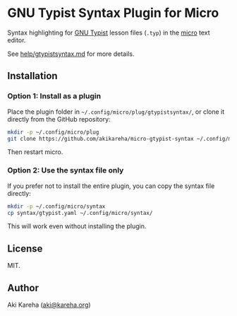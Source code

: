 # GNU Typist Syntax Plugin for Micro

Syntax highlighting for [GNU Typist](https://www.gnu.org/software/gtypist/)
lesson files (`.typ`) in the [micro](https://micro-editor.github.io/) text
editor.

See [help/gtypistsyntax.md](help/gtypistsyntax.md) for more details.

## Installation

### Option 1: Install as a plugin

Place the plugin folder in `~/.config/micro/plug/gtypistsyntax/`, or clone it
directly from the GitHub repository:

```sh
mkdir -p ~/.config/micro/plug
git clone https://github.com/akikareha/micro-gtypist-syntax ~/.config/micro/plug/gtypistsyntax
```

Then restart micro.

### Option 2: Use the syntax file only

If you prefer not to install the entire plugin, you can copy the syntax file
directly:

```sh
mkdir -p ~/.config/micro/syntax
cp syntax/gtypist.yaml ~/.config/micro/syntax/
```

This will work even without installing the plugin.

## License

MIT.

## Author

Aki Kareha (aki@kareha.org)
